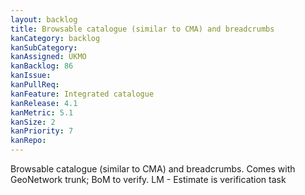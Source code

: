 ```yaml
---
layout: backlog
title: Browsable catalogue (similar to CMA) and breadcrumbs
kanCategory: backlog
kanSubCategory:
kanAssigned: UKMO
kanBacklog: 86
kanIssue:
kanPullReq:
kanFeature: Integrated catalogue
kanRelease: 4.1
kanMetric: 5.1
kanSize: 2
kanPriority: 7
kanRepo: 
---
```

Browsable catalogue (similar to CMA) and breadcrumbs. Comes with GeoNetwork trunk; BoM to verify. LM - Estimate is verification task
